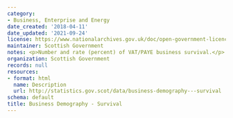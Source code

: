 ```yaml
---
category:
- Business, Enterprise and Energy
date_created: '2018-04-11'
date_updated: '2021-09-24'
license: https://www.nationalarchives.gov.uk/doc/open-government-licence/version/3/
maintainer: Scottish Government
notes: <p>Number and rate (percent) of VAT/PAYE business survival.</p>
organization: Scottish Government
records: null
resources:
- format: html
  name: Description
  url: http://statistics.gov.scot/data/business-demography---survival
schema: default
title: Business Demography - Survival
---
```

